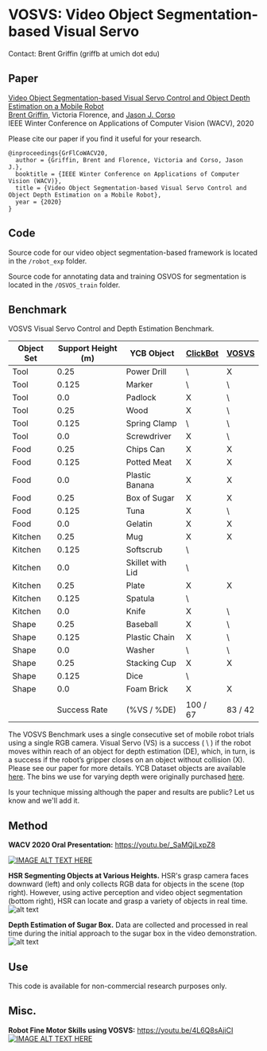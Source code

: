 # VOSVS: Video Object Segmentation-based Visual Servo

Contact: Brent Griffin (griffb at umich dot edu)

## Paper
[Video Object Segmentation-based Visual Servo Control and Object Depth Estimation on a Mobile Robot](https://openaccess.thecvf.com/content_WACV_2020/html/Griffin_Video_Object_Segmentation-based_Visual_Servo_Control_and_Object_Depth_Estimation_WACV_2020_paper.html "WACV Paper")<br />
[Brent Griffin](https://www.griffb.com), Victoria Florence, and [Jason J. Corso](http://web.eecs.umich.edu/~jjcorso/)<br />
IEEE Winter Conference on Applications of Computer Vision (WACV), 2020

Please cite our paper if you find it useful for your research.
```
@inproceedings{GrFlCoWACV20,
  author = {Griffin, Brent and Florence, Victoria and Corso, Jason J.},
  booktitle = {IEEE Winter Conference on Applications of Computer Vision (WACV)},
  title = {Video Object Segmentation-based Visual Servo Control and Object Depth Estimation on a Mobile Robot},
  year = {2020}
}
```

## Code

Source code for our video object segmentation-based framework is located in the ``/robot_exp`` folder.

Source code for annotating data and training OSVOS for segmentation is located in the ``/OSVOS_train`` folder.

## Benchmark

VOSVS Visual Servo Control and Depth Estimation Benchmark.

| Object Set | Support Height (m) | YCB Object | [ClickBot](https://openaccess.thecvf.com/content/WACV2023/html/Griffin_Mobile_Robot_Manipulation_Using_Pure_Object_Detection_WACV_2023_paper.html "Mobile Robot Manipulation using Pure Object Detection, WACV 2023") | [VOSVS](https://openaccess.thecvf.com/content_WACV_2020/html/Griffin_Video_Object_Segmentation-based_Visual_Servo_Control_and_Object_Depth_Estimation_WACV_2020_paper.html) |
| --------------- | --------------- | --------------- | --------------- | --------------- | 
| Tool | 0.25 | Power Drill | \\ | X |
| Tool | 0.125 | Marker | \\ | \\ |
| Tool | 0.0 | Padlock | X | \\ |
| Tool | 0.25 | Wood | X | \\ |
| Tool | 0.125 | Spring Clamp | \\ | \\ |
| Tool | 0.0 | Screwdriver | X | \\ |
| Food | 0.25 | Chips Can | X | X |
| Food | 0.125 | Potted Meat | X | X |
| Food | 0.0 | Plastic Banana | X | X |
| Food | 0.25 | Box of Sugar | X | X |
| Food | 0.125 | Tuna | X | \\ |
| Food | 0.0 | Gelatin | X | X |
| Kitchen | 0.25 | Mug | X | X |
| Kitchen | 0.125 | Softscrub | \\ | |
| Kitchen | 0.0 | Skillet with Lid | \\ | |
| Kitchen | 0.25 | Plate | X | X |
| Kitchen | 0.125 | Spatula | \\ | |
| Kitchen | 0.0 | Knife | X | \\ |
| Shape | 0.25 | Baseball | X | \\ |
| Shape | 0.125 | Plastic Chain | X | \\ |
| Shape | 0.0 | Washer | \\ | \\ |
| Shape | 0.25 | Stacking Cup | X | X |
| Shape | 0.125 | Dice | \\ | |
| Shape | 0.0 | Foam Brick | X | X |
|  |  |  |  | 
| | Success Rate | (%VS / %DE) | 100 / 67 | 83 / 42 |

The VOSVS Benchmark uses a single consecutive set of mobile robot trials using a single RGB camera. Visual Servo (VS) is a success ( \\ ) if the robot moves within reach of an object for depth estimation (DE), which, in turn, is a success if the robot’s gripper closes on an object without collision (X). Please see our paper for more details. YCB Dataset objects are available [here](https://www.ycbbenchmarks.com/). The bins we use for varying depth were originally purchased [here](https://www.amazon.com/IRIS-USA-Inc-Multi-Purpose-Plastic/dp/B07CQ9B8W3/ref=sr_1_7?ie=UTF8&qid=1547231250&sr=8-7&keywords=plastic+bins+for+toys).

Is your technique missing although the paper and results are public? Let us know and we'll add it.

## Method

__WACV 2020 Oral Presentation:__ https://youtu.be/_SaMQjLxpZ8

[![IMAGE ALT TEXT HERE](https://img.youtube.com/vi/_SaMQjLxpZ8/0.jpg)](https://www.youtube.com/watch?v=_SaMQjLxpZ8)

__HSR Segmenting Objects at Various Heights.__ HSR's grasp camera faces downward (left) and only collects RGB data for objects in the scene (top right). However, using active perception and video object segmentation (bottom right), HSR can locate and grasp a variety of objects in real time.
![alt text](https://github.com/griffbr/VOSVS/blob/master/figure/annotation_example.png "VOS-based Visual Servo Control, Active Depth Estimation, and Mobile Robot Grasping")
<br />

__Depth Estimation of Sugar Box.__ Data are collected and processed in real time during the initial approach to the sugar box in the video demonstration.
![alt text](https://github.com/griffbr/VOSVS/blob/master/figure/depth_estimation.png "Depth Estimation of Sugar Box")
<br />

## Use

This code is available for non-commercial research purposes only.

## Misc.

__Robot Fine Motor Skills using VOSVS:__ https://youtu.be/4L6Q8sAjiCI
[![IMAGE ALT TEXT HERE](https://img.youtube.com/vi/4L6Q8sAjiCI/0.jpg)](https://www.youtube.com/watch?v=4L6Q8sAjiCI)
